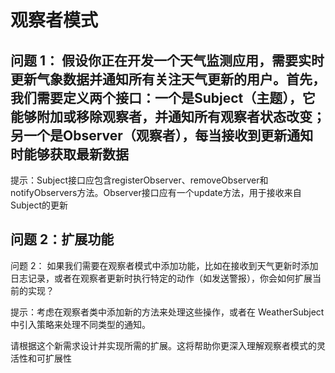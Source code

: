 # 观察者模式

## 问题 1： 假设你正在开发一个天气监测应用，需要实时更新气象数据并通知所有关注天气更新的用户。首先，我们需要定义两个接口：一个是Subject（主题），它能够附加或移除观察者，并通知所有观察者状态改变；另一个是Observer（观察者），每当接收到更新通知时能够获取最新数据

提示：Subject接口应包含registerObserver、removeObserver和notifyObservers方法。Observer接口应有一个update方法，用于接收来自Subject的更新

## 问题 2：扩展功能

问题 2： 如果我们需要在观察者模式中添加功能，比如在接收到天气更新时添加日志记录，或者在观察者更新时执行特定的动作（如发送警报），你会如何扩展当前的实现？

提示：考虑在观察者类中添加新的方法来处理这些操作，或者在 WeatherSubject 中引入策略来处理不同类型的通知。

请根据这个新需求设计并实现所需的扩展。这将帮助你更深入理解观察者模式的灵活性和可扩展性
